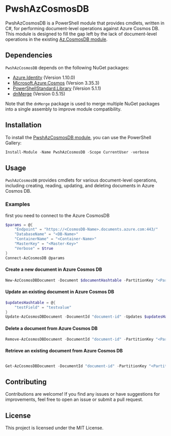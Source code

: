 # PwshAzCosmosDB

PwshAzCosmosDB is a PowerShell module that provides cmdlets, written in C#, for performing document-level operations against Azure Cosmos DB. This module is designed to fill the gap left by the lack of document-level operations in the existing [Az.CosmosDB module](https://learn.microsoft.com/en-us/powershell/module/az.cosmosdb/?view=azps-10.2.0).

## Dependencies

`PwshAzCosmosDB` depends on the following NuGet packages:

- [Azure.Identity](https://www.nuget.org/packages/Azure.Identity/) (Version 1.10.0)
- [Microsoft.Azure.Cosmos](https://www.nuget.org/packages/Microsoft.Azure.Cosmos/) (Version 3.35.3)
- [PowerShellStandard.Library](https://www.nuget.org/packages/PowerShellStandard.Library/) (Version 5.1.1)
- [dnMerge](https://www.nuget.org/packages/dnMerge/) (Version 0.5.15)

Note that the `dnMerge` package is used to merge multiple NuGet packages into a single assembly to improve module compatibility.

## Installation

To install the [PwshAzCosmosDB module](https://www.powershellgallery.com/packages/PwshAzCosmosDB), you can use the PowerShell Gallery:

```powershell
Install-Module -Name PwshAzCosmosDB -Scope CurrentUser -verbose
```

## Usage

`PwshAzCosmosDB` provides cmdlets for various document-level operations, including creating, reading, updating, and deleting documents in Azure Cosmos DB.

### Examples

first you need to connect to the Azure CosmosDB

```powershell
$params = @{
    "Endpoint" = "https://<CosmosDB-Name>.documents.azure.com:443/"
    "DatabaseName" = "<DB-Name>"
    "ContainerName" = "<Container-Name>"
    "MasterKey" = "<Master-Key>"
    "Verbose" = $true
}
Connect-AzCosmosDB @params
```

#### Create a new document in Azure Cosmos DB

```powershell
New-AzCosmosDBDocument -Document $documentHashtable -PartitionKey "<PartitionKeyValue>" -verbose
```

#### Update an existing document in Azure Cosmos DB

```powershell
$updatesHashtable = @{
    "testField" = "testvalue"
}
Update-AzCosmosDBDocument -DocumentId "document-id" -Updates $updatesHashtable -PartitionKey "<PartitionKeyValue>" -verbose
```

#### Delete a document from Azure Cosmos DB

```powershell
Remove-AzCosmosDBDocument -DocumentId "document-id" -PartitionKey "<PartitionKeyValue>" -verbose
```

#### Retrieve an existing document from Azure Cosmos DB

```powershell

Get-AzCosmosDBDocument -DocumentId "document-id" -PartitionKey "<PartitionKeyValue>" -verbose
```

## Contributing

Contributions are welcome! If you find any issues or have suggestions for improvements, feel free to open an issue or submit a pull request.

## License

This project is licensed under the MIT License.